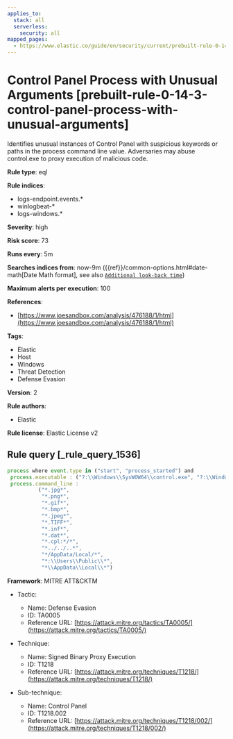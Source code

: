 ```yaml
---
applies_to:
  stack: all
  serverless:
    security: all
mapped_pages:
  - https://www.elastic.co/guide/en/security/current/prebuilt-rule-0-14-3-control-panel-process-with-unusual-arguments.html
---
```


# Control Panel Process with Unusual Arguments [prebuilt-rule-0-14-3-control-panel-process-with-unusual-arguments]

Identifies unusual instances of Control Panel with suspicious keywords or paths in the process command line value. Adversaries may abuse control.exe to proxy execution of malicious code.

**Rule type**: eql

**Rule indices**:

* logs-endpoint.events.*
* winlogbeat-*
* logs-windows.*

**Severity**: high

**Risk score**: 73

**Runs every**: 5m

**Searches indices from**: now-9m ({{ref}}/common-options.html#date-math[Date Math format], see also [`Additional look-back time`](docs-content://solutions/security/detect-and-alert/create-detection-rule.md#rule-schedule))

**Maximum alerts per execution**: 100

**References**:

* [https://www.joesandbox.com/analysis/476188/1/html](https://www.joesandbox.com/analysis/476188/1/html)

**Tags**:

* Elastic
* Host
* Windows
* Threat Detection
* Defense Evasion

**Version**: 2

**Rule authors**:

* Elastic

**Rule license**: Elastic License v2

## Rule query [_rule_query_1536]

```js
process where event.type in ("start", "process_started") and
 process.executable : ("?:\\Windows\\SysWOW64\\control.exe", "?:\\Windows\\System32\\control.exe") and
 process.command_line :
          ("*.jpg*",
           "*.png*",
           "*.gif*",
           "*.bmp*",
           "*.jpeg*",
           "*.TIFF*",
           "*.inf*",
           "*.dat*",
           "*.cpl:*/*",
           "*../../..*",
           "*/AppData/Local/*",
           "*:\\Users\\Public\\*",
           "*\\AppData\\Local\\*")
```

**Framework**: MITRE ATT&CKTM

* Tactic:

    * Name: Defense Evasion
    * ID: TA0005
    * Reference URL: [https://attack.mitre.org/tactics/TA0005/](https://attack.mitre.org/tactics/TA0005/)

* Technique:

    * Name: Signed Binary Proxy Execution
    * ID: T1218
    * Reference URL: [https://attack.mitre.org/techniques/T1218/](https://attack.mitre.org/techniques/T1218/)

* Sub-technique:

    * Name: Control Panel
    * ID: T1218.002
    * Reference URL: [https://attack.mitre.org/techniques/T1218/002/](https://attack.mitre.org/techniques/T1218/002/)



